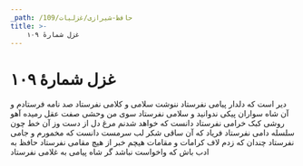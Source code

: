 ```yaml
---
_path: /حافظ-شیرازی/غزلیات/109
title: >-
    غزل شمارهٔ ۱۰۹
---
```

# غزل شمارهٔ ۱۰۹

دیر است که دلدار پیامی نفرستاد
ننوشت سلامی و کلامی نفرستاد
صد نامه فرستادم و آن شاه سواران
پیکی ندوانید و سلامی نفرستاد
سوی من وحشی صفت عقل رمیده
آهو روشی کبک خرامی نفرستاد
دانست که خواهد شدنم مرغ دل از دست
وز آن خط چون سلسله دامی نفرستاد
فریاد که آن ساقی شکر لب سرمست
دانست که مخمورم و جامی نفرستاد
چندان که زدم لاف کرامات و مقامات
هیچم خبر از هیچ مقامی نفرستاد
حافظ به ادب باش که واخواست نباشد
گر شاه پیامی به غلامی نفرستاد
